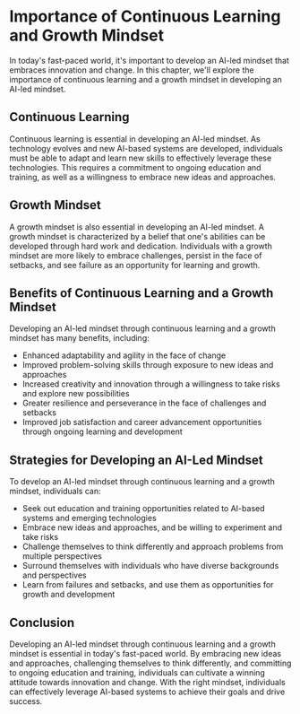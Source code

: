 Importance of Continuous Learning and Growth Mindset
=============================================================================================

In today's fast-paced world, it's important to develop an AI-led mindset that embraces innovation and change. In this chapter, we'll explore the importance of continuous learning and a growth mindset in developing an AI-led mindset.

Continuous Learning
-------------------

Continuous learning is essential in developing an AI-led mindset. As technology evolves and new AI-based systems are developed, individuals must be able to adapt and learn new skills to effectively leverage these technologies. This requires a commitment to ongoing education and training, as well as a willingness to embrace new ideas and approaches.

Growth Mindset
--------------

A growth mindset is also essential in developing an AI-led mindset. A growth mindset is characterized by a belief that one's abilities can be developed through hard work and dedication. Individuals with a growth mindset are more likely to embrace challenges, persist in the face of setbacks, and see failure as an opportunity for learning and growth.

Benefits of Continuous Learning and a Growth Mindset
----------------------------------------------------

Developing an AI-led mindset through continuous learning and a growth mindset has many benefits, including:

* Enhanced adaptability and agility in the face of change
* Improved problem-solving skills through exposure to new ideas and approaches
* Increased creativity and innovation through a willingness to take risks and explore new possibilities
* Greater resilience and perseverance in the face of challenges and setbacks
* Improved job satisfaction and career advancement opportunities through ongoing learning and development

Strategies for Developing an AI-Led Mindset
-------------------------------------------

To develop an AI-led mindset through continuous learning and a growth mindset, individuals can:

* Seek out education and training opportunities related to AI-based systems and emerging technologies
* Embrace new ideas and approaches, and be willing to experiment and take risks
* Challenge themselves to think differently and approach problems from multiple perspectives
* Surround themselves with individuals who have diverse backgrounds and perspectives
* Learn from failures and setbacks, and use them as opportunities for growth and development

Conclusion
----------

Developing an AI-led mindset through continuous learning and a growth mindset is essential in today's fast-paced world. By embracing new ideas and approaches, challenging themselves to think differently, and committing to ongoing education and training, individuals can cultivate a winning attitude towards innovation and change. With the right mindset, individuals can effectively leverage AI-based systems to achieve their goals and drive success.
